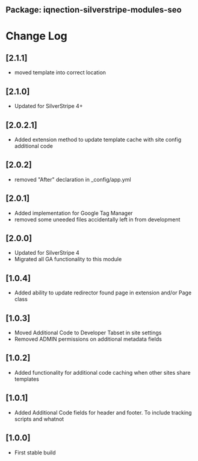 ## Package: iqnection-silverstripe-modules-seo
# Change Log

## [2.1.1]
- moved template into correct location

## [2.1.0]
- Updated for SilverStripe 4+

## [2.0.2.1]
- Added extension method to update template cache with site config additional code

## [2.0.2]
- removed "After" declaration in _config/app.yml

## [2.0.1]
- Added implementation for Google Tag Manager
- removed some uneeded files accidentally left in from development

## [2.0.0]
- Updated for SilverStripe 4
- Migrated all GA functionality to this module

## [1.0.4]
- Added ability to update redirector found page in extension and/or Page class

## [1.0.3]
- Moved Additional Code to Developer Tabset in site settings
- Removed ADMIN permissions on additional metadata fields

## [1.0.2]
- Added functionality for additional code caching when other sites share templates

## [1.0.1]
- Added Additional Code fields for header and footer. To include tracking scripts and whatnot

## [1.0.0]
- First stable build
